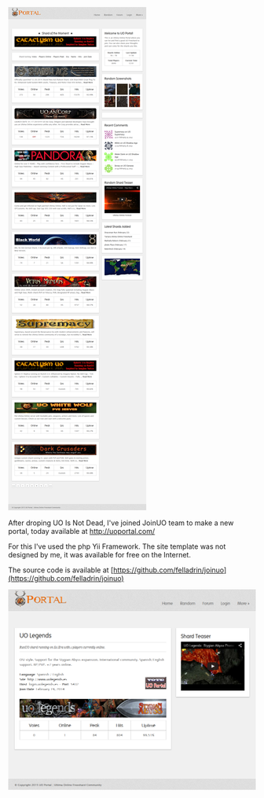 [![JoinUO](images/projects/joinuo/joinuo-index.png)](images/projects/joinuo/joinuo-index.png)

After droping UO Is Not Dead, I've joined JoinUO team to make a new portal, today available at http://uoportal.com/

For this I've used the php Yii Framework. The site template was not designed by me, it was available for free on the Internet.

The source code is available at [https://github.com/felladrin/joinuo](https://github.com/felladrin/joinuo)

[![JoinUO](images/projects/joinuo/joinuo-detail-page.png)](images/projects/joinuo/joinuo-detail-page.png)